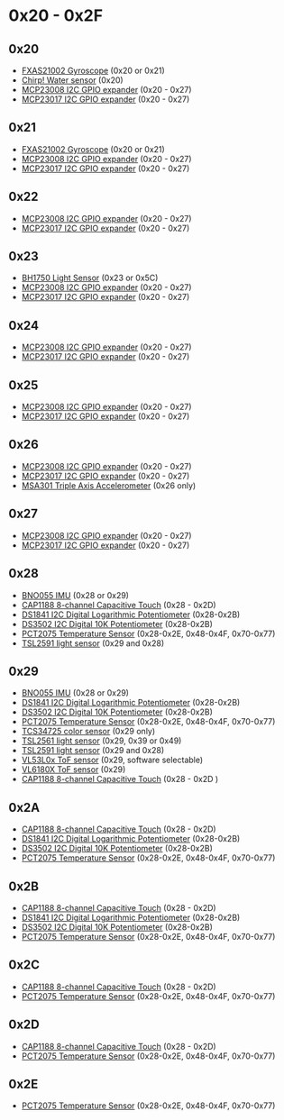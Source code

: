 # 0x20 - 0x2F

## 0x20

- [FXAS21002 Gyroscope](https://www.adafruit.com/product/3463) (0x20 or 0x21)
- [Chirp! Water sensor](https://www.adafruit.com/product/1965) (0x20)
- [MCP23008 I2C GPIO expander](https://www.adafruit.com/product/292) (0x20 - 0x27)
- [MCP23017 I2C GPIO expander](https://www.adafruit.com/product/732) (0x20 - 0x27)

## 0x21

- [FXAS21002 Gyroscope](https://www.adafruit.com/product/3463) (0x20 or 0x21)
- [MCP23008 I2C GPIO expander](https://www.adafruit.com/product/292) (0x20 - 0x27)
- [MCP23017 I2C GPIO expander](https://www.adafruit.com/product/732) (0x20 - 0x27)

## 0x22

- [MCP23008 I2C GPIO expander](https://www.adafruit.com/product/292) (0x20 - 0x27)
- [MCP23017 I2C GPIO expander](https://www.adafruit.com/product/732) (0x20 - 0x27)

## 0x23

- [BH1750 Light Sensor](https://www.adafruit.com/product/4681) (0x23 or 0x5C)
- [MCP23008 I2C GPIO expander](https://www.adafruit.com/product/292) (0x20 - 0x27)
- [MCP23017 I2C GPIO expander](https://www.adafruit.com/product/732) (0x20 - 0x27)

## 0x24

- [MCP23008 I2C GPIO expander](https://www.adafruit.com/product/292) (0x20 - 0x27)
- [MCP23017 I2C GPIO expander](https://www.adafruit.com/product/732) (0x20 - 0x27)

## 0x25

- [MCP23008 I2C GPIO expander](https://www.adafruit.com/product/292) (0x20 - 0x27)
- [MCP23017 I2C GPIO expander](https://www.adafruit.com/product/732) (0x20 - 0x27)

## 0x26

- [MCP23008 I2C GPIO expander](https://www.adafruit.com/product/292) (0x20 - 0x27)
- [MCP23017 I2C GPIO expander](https://www.adafruit.com/product/732) (0x20 - 0x27)
- [MSA301 Triple Axis Accelerometer](https://www.adafruit.com/product/4344) (0x26 only)

## 0x27

- [MCP23008 I2C GPIO expander](https://www.adafruit.com/product/292) (0x20 - 0x27)
- [MCP23017 I2C GPIO expander](https://www.adafruit.com/product/732) (0x20 - 0x27)

## 0x28

- [BNO055 IMU](https://www.adafruit.com/product/2472) (0x28 or 0x29)
- [CAP1188 8-channel Capacitive Touch](https://www.adafruit.com/product/1602) (0x28 - 0x2D)
- [DS1841 I2C Digital Logarithmic Potentiometer](https://www.adafruit.com/product/4570) (0x28-0x2B)
- [DS3502 I2C Digital 10K Potentiometer](https://www.adafruit.com/product/4286) (0x28-0x2B)
- [PCT2075 Temperature Sensor](https://www.adafruit.com/product/4369) (0x28-0x2E, 0x48-0x4F, 0x70-0x77)
- [TSL2591 light sensor](https://www.adafruit.com/product/1980) (0x29 and 0x28)

## 0x29

- [BNO055 IMU](https://www.adafruit.com/product/2472) (0x28 or 0x29)
- [DS1841 I2C Digital Logarithmic Potentiometer](https://www.adafruit.com/product/4570) (0x28-0x2B)
- [DS3502 I2C Digital 10K Potentiometer](https://www.adafruit.com/product/4286) (0x28-0x2B)
- [PCT2075 Temperature Sensor](https://www.adafruit.com/product/4369) (0x28-0x2E, 0x48-0x4F, 0x70-0x77)
- [TCS34725 color sensor](https://www.adafruit.com/product/1334) (0x29 only)
- [TSL2561 light sensor](https://www.adafruit.com/product/439) (0x29, 0x39 or 0x49)
- [TSL2591 light sensor](https://www.adafruit.com/product/1980) (0x29 and 0x28)
- [VL53L0x ToF sensor](https://www.adafruit.com/product/3317) (0x29, software selectable)
- [VL6180X ToF sensor](https://www.adafruit.com/product/3316) (0x29)
- [CAP1188 8-channel Capacitive Touch](https://www.adafruit.com/product/1602) (0x28 - 0x2D )

## 0x2A

- [CAP1188 8-channel Capacitive Touch](https://www.adafruit.com/product/1602) (0x28 - 0x2D)
- [DS1841 I2C Digital Logarithmic Potentiometer](https://www.adafruit.com/product/4570) (0x28-0x2B)
- [DS3502 I2C Digital 10K Potentiometer](https://www.adafruit.com/product/4286) (0x28-0x2B)
- [PCT2075 Temperature Sensor](https://www.adafruit.com/product/4369) (0x28-0x2E, 0x48-0x4F, 0x70-0x77)

## 0x2B

- [CAP1188 8-channel Capacitive Touch](https://www.adafruit.com/product/1602) (0x28 - 0x2D)
- [DS1841 I2C Digital Logarithmic Potentiometer](https://www.adafruit.com/product/4570) (0x28-0x2B)
- [DS3502 I2C Digital 10K Potentiometer](https://www.adafruit.com/product/4286) (0x28-0x2B)
- [PCT2075 Temperature Sensor](https://www.adafruit.com/product/4369) (0x28-0x2E, 0x48-0x4F, 0x70-0x77)

## 0x2C

- [CAP1188 8-channel Capacitive Touch](https://www.adafruit.com/product/1602) (0x28 - 0x2D)
- [PCT2075 Temperature Sensor](https://www.adafruit.com/product/4369) (0x28-0x2E, 0x48-0x4F, 0x70-0x77)

## 0x2D

- [CAP1188 8-channel Capacitive Touch](https://www.adafruit.com/product/1602) (0x28 - 0x2D)
- [PCT2075 Temperature Sensor](https://www.adafruit.com/product/4369) (0x28-0x2E, 0x48-0x4F, 0x70-0x77)

## 0x2E

- [PCT2075 Temperature Sensor](https://www.adafruit.com/product/4369) (0x28-0x2E, 0x48-0x4F, 0x70-0x77)
